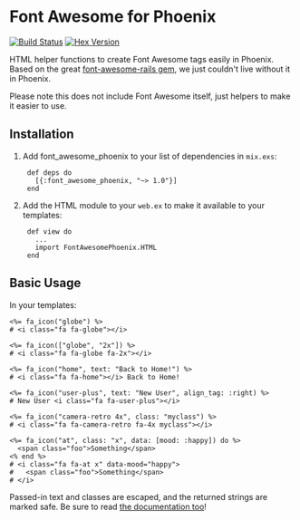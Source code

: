 # Font Awesome for Phoenix

[![Build Status](https://api.travis-ci.org/code-lever/font-awesome-phoenix.svg)](https://travis-ci.org/code-lever/font-awesome-phoenix)
[![Hex Version](https://img.shields.io/hexpm/v/font_awesome_phoenix.svg "Hex Version")](https://hex.pm/packages/font_awesome_phoenix)

HTML helper functions to create Font Awesome tags easily in Phoenix.  Based on the great [font-awesome-rails gem](https://github.com/bokmann/font-awesome-rails), we just couldn't live without it in Phoenix.

Please note this does not include Font Awesome itself, just helpers to make it easier to use.

## Installation

1. Add font_awesome_phoenix to your list of dependencies in `mix.exs`:

        def deps do
          [{:font_awesome_phoenix, "~> 1.0"}]
        end

2. Add the HTML module to your `web.ex` to make it available to your templates:

        def view do
          ...
          import FontAwesomePhoenix.HTML
        end

## Basic Usage

In your templates:

    <%= fa_icon("globe") %>
    # <i class="fa fa-globe"></i>

    <%= fa_icon(["globe", "2x"]) %>
    # <i class="fa fa-globe fa-2x"></i>

    <%= fa_icon("home", text: "Back to Home!") %>
    # <i class="fa fa-home"></i> Back to Home!

    <%= fa_icon("user-plus", text: "New User", align_tag: :right) %>
    # New User <i class="fa fa-user-plus"></i>

    <%= fa_icon("camera-retro 4x", class: "myclass") %>
    # <i class="fa fa-camera-retro fa-4x myclass"></i>

    <%= fa_icon("at", class: "x", data: [mood: :happy]) do %>
      <span class="foo">Something</span>
    <% end %>
    # <i class="fa fa-at x" data-mood="happy">
    #   <span class="foo">Something</span>
    # </i>

Passed-in text and classes are escaped, and the returned strings are marked safe. Be sure to read [the documentation too](http://hexdocs.pm/font_awesome_phoenix)!
